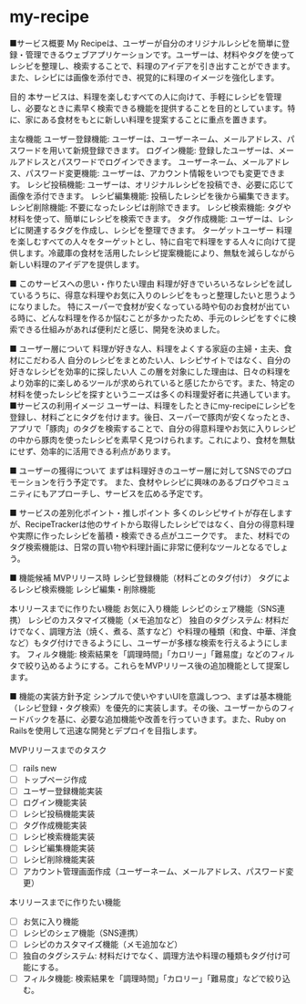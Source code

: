 # my-recipe
■サービス概要
My Recipeは、ユーザーが自分のオリジナルレシピを簡単に登録・管理できるウェブアプリケーションです。ユーザーは、材料やタグを使ってレシピを整理し、検索することで、料理のアイデアを引き出すことができます。また、レシピには画像を添付でき、視覚的に料理のイメージを強化します。

目的
本サービスは、料理を楽しむすべての人に向けて、手軽にレシピを管理し、必要なときに素早く検索できる機能を提供することを目的としています。特に、家にある食材をもとに新しい料理を提案することに重点を置きます。

主な機能
ユーザー登録機能: ユーザーは、ユーザーネーム、メールアドレス、パスワードを用いて新規登録できます。
ログイン機能: 登録したユーザーは、メールアドレスとパスワードでログインできます。
ユーザーネーム、メールアドレス、パスワード変更機能: ユーザーは、アカウント情報をいつでも変更できます。
レシピ投稿機能: ユーザーは、オリジナルレシピを投稿でき、必要に応じて画像を添付できます。
レシピ編集機能: 投稿したレシピを後から編集できます。
レシピ削除機能: 不要になったレシピは削除できます。
レシピ検索機能: タグや材料を使って、簡単にレシピを検索できます。
タグ作成機能: ユーザーは、レシピに関連するタグを作成し、レシピを整理できます。
ターゲットユーザー
料理を楽しむすべての人々をターゲットとし、特に自宅で料理をする人々に向けて提供します。冷蔵庫の食材を活用したレシピ提案機能により、無駄を減らしながら新しい料理のアイデアを提供します。

■ このサービスへの思い・作りたい理由
料理が好きでいろいろなレシピを試しているうちに、得意な料理やお気に入りのレシピをもっと整理したいと思うようになりました。
特にスーパーで食材が安くなっている時や旬のお食材が出ている時に、どんな料理を作るか悩むことが多かったため、手元のレシピをすぐに検索できる仕組みがあれば便利だと感じ、開発を決めました。

■ ユーザー層について
料理が好きな人、料理をよくする家庭の主婦・主夫、食材にこだわる人
自分のレシピをまとめたい人、レシピサイトではなく、自分の好きなレシピを効率的に探したい人
この層を対象にした理由は、日々の料理をより効率的に楽しめるツールが求められていると感じたからです。また、特定の材料を使ったレシピを探すというニーズは多くの料理愛好者に共通しています。
■サービスの利用イメージ
ユーザーは、料理をしたときにmy-recipeにレシピを登録し、材料ごとにタグを付けます。後日、スーパーで豚肉が安くなったとき、アプリで「豚肉」のタグを検索することで、自分の得意料理やお気に入りレシピの中から豚肉を使ったレシピを素早く見つけられます。これにより、食材を無駄にせず、効率的に活用できる利点があります。

■ ユーザーの獲得について
まずは料理好きのユーザー層に対してSNSでのプロモーションを行う予定です。
また、食材やレシピに興味のあるブログやコミュニティにもアプローチし、サービスを広める予定です。

■ サービスの差別化ポイント・推しポイント
多くのレシピサイトが存在しますが、RecipeTrackerは他のサイトから取得したレシピではなく、自分の得意料理や実際に作ったレシピを蓄積・検索できる点がユニークです。
また、材料でのタグ検索機能は、日常の買い物や料理計画に非常に便利なツールとなるでしょう。

■ 機能候補
MVPリリース時
レシピ登録機能（材料ごとのタグ付け）
タグによるレシピ検索機能
レシピ編集・削除機能

本リリースまでに作りたい機能
お気に入り機能
レシピのシェア機能（SNS連携）
レシピのカスタマイズ機能（メモ追加など）
独自のタグシステム: 材料だけでなく、調理方法（焼く、煮る、蒸すなど）や料理の種類（和食、中華、洋食など）もタグ付けできるようにし、ユーザーが多様な検索を行えるようにします。
フィルタ機能: 検索結果を「調理時間」「カロリー」「難易度」などのフィルタで絞り込めるようにする。これらをMVPリリース後の追加機能として提案します。

■ 機能の実装方針予定
シンプルで使いやすいUIを意識しつつ、まずは基本機能（レシピ登録・タグ検索）を優先的に実装します。その後、ユーザーからのフィードバックを基に、必要な追加機能や改善を行っていきます。また、Ruby on Railsを使用して迅速な開発とデプロイを目指します。

MVPリリースまでのタスク
- [ ]  rails new
- [ ] トップページ作成
- [ ] ユーザー登録機能実装
- [ ]  ログイン機能実装
- [ ] レシピ投稿機能実装
- [ ] タグ作成機能実装
- [ ] レシピ検索機能実装
- [ ] レシピ編集機能実装
- [ ] レシピ削除機能実装
- [ ] アカウント管理画面作成（ユーザーネーム、メールアドレス、パスワード変更）

本リリースまでに作りたい機能
- [ ]  お気に入り機能
- [ ] レシピのシェア機能（SNS連携）
- [ ] レシピのカスタマイズ機能（メモ追加など）
- [ ]  独自のタグシステム: 材料だけでなく、調理方法や料理の種類もタグ付け可能にする。
- [ ] フィルタ機能: 検索結果を「調理時間」「カロリー」「難易度」などで絞り込む。
